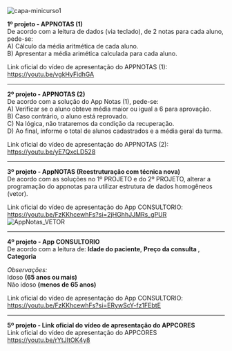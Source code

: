 
![capa-minicurso1](https://github.com/user-attachments/assets/d537ae05-5046-4a9e-88fe-aac5a461abd6)

<b>1º projeto - APPNOTAS (1) </b>
<br> De acordo com a leitura de dados (via teclado), de 2 notas para cada aluno, pede-se: 
<br> A)	Cálculo da média aritmética de cada aluno.
<br> B)	Apresentar a média arimética calculada para cada aluno. 

Link oficial do vídeo de apresentação do APPNOTAS (1): https://youtu.be/vgkHyFidhGA

<hr> 

<b>2º projeto - APPNOTAS (2) </b>
<br> De acordo com a solução do App Notas (1), pede-se:  
A)	Verificar se o aluno obteve média maior ou igual a 6 para aprovação. 
<br> B)	Caso contrário, o aluno está reprovado. 
<br> C)	Na lógica, não trataremos da condição da recuperação.
<br> D)	Ao final, informe o total de alunos cadastrados e a média geral da turma. 

Link oficial do vídeo de apresentação do APPNOTAS (2): https://youtu.be/yE7QxcLD528

<hr>

<b>3º projeto - AppNOTAS (Reestruturação com técnica nova) </b>
<br>De acordo com as soluções no 1º PROJETO e do 2º PROJETO, alterar a programação do appnotas para utilizar estrutura de dados homogêneos (vetor).

Link oficial do vídeo de apresentação do App CONSULTORIO: https://youtu.be/FzKKhcewhFs?si=2jHGhhJJMRs_gPUR
![AppNotas_VETOR](https://github.com/user-attachments/assets/41efc03b-057c-4a5b-8bb6-79f45bcf8e30)

<hr>

<b>4º projeto - App CONSULTORIO  </b>
<br> De acordo com a leitura de: <b>Idade do paciente</b>, <b>Preço da consulta </b>, <b>	Categoria </b>

<i>Observações:</i>
<br> Idoso <b>(65 anos ou mais)</b>
<br> Não idoso <b>(menos de 65 anos)</b>

Link oficial do vídeo de apresentação do App CONSULTORIO: https://youtu.be/FzKKhcewhFs?si=ERywScY-fz1FEbtE

<hr>

<b>5º projeto - Link oficial do vídeo de apresentação do APPCORES </b>
<br> Link oficial do vídeo de apresentação do APPCORES
<br>https://youtu.be/rYtJItOK4y8

